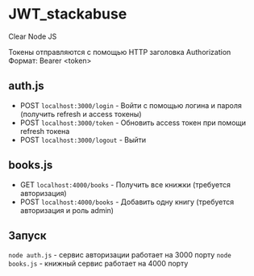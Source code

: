 # JWT_stackabuse
Clear Node JS

Токены отправляются с помощью HTTP заголовка Authorization  
Формат: Bearer &lt;token&gt;

## auth.js
* POST `localhost:3000/login` - Войти с помощью логина и пароля (получить refresh и access токены)
* POST `localhost:3000/token` - Обновить access токен при помощи refresh токена
* POST `localhost:3000/logout` - Выйти
 
## books.js
* GET `localhost:4000/books` - Получить все книжки (требуется авторизация)
* POST `localhost:4000/books` - Добавить одну книгу (требуется авторизация и роль admin)


## Запуск
`node auth.js` - сервис авторизации работает на 3000 порту
`node books.js` - книжный сервис работает на 4000 порту
